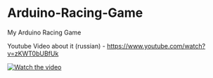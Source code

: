 # Arduino-Racing-Game
My Arduino Racing Game

Youtube Video about it (russian) - https://www.youtube.com/watch?v=zKWT0bUBfUk

[![Watch the video](https://img.youtube.com/vi/zKWT0bUBfUk/maxresdefault.jpg)](https://www.youtube.com/watch?v=zKWT0bUBfUk)

